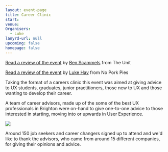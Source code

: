 ```yaml
---
layout: event-page
title: Career Clinic
start: 
venue: 
Organisers: 
  - Luke
lanyrd-url: null
upcoming: false
homepage: false
---
```


[Read a review of the event](http://www.theunit.co.uk/blog/portfolio-clinic-at-ux-brighton/ "Event review") by [Ben Scammels](http://www.benscammelsdesign.com/ "Ben Scammels") from The Unit

[Read a review of the event](http://www.noporkpies.com/blog/user-experience/ux-brighton-career-clinic-2014/ "Event review") by [Luke Hay](http://www.lukehay.co.uk/ "Luke Hay") from No Pork Pies


Taking the format of a careers clinic this event was aimed at giving advice to UX students, graduates, junior practitioners, those new to UX and those wanting to develop their career.

A team of career advisors, made up of the some of the best UX professionals in Brighton were on-hand to give one-to-one advice to those interested in starting, moving into or upwards in User Experience.

[<img src="http://www.noporkpies.com/blog/wp-content/uploads/2014/09/UXCC2.png">](http://www.noporkpies.com/blog/wp-content/uploads/2014/09/UXCC2.png "")

Around 150 job seekers and career changers signed up to attend and we'd like to thank the advisors, who came from around 15 different companies, for giving their opinions and advice.
